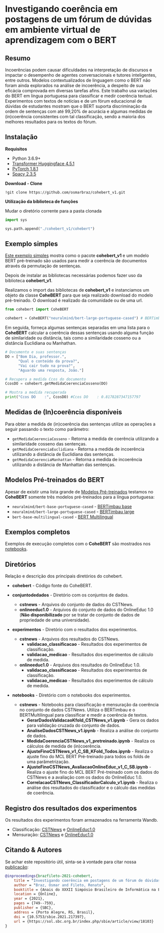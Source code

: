 # Investigando coerência em postagens de um fórum de dúvidas em ambiente virtual de aprendizagem com o BERT

## **Resumo**
Incoerências podem causar dificuldades na interpretação de discursos e impactar o desempenho de agentes conversacionais e tutores inteligentes, entre outros. Modelos contextualizados de linguagem como o BERT não foram ainda explorados na análise de incoerência, a despeito de sua eficácia comprovada em diversas tarefas afins. Este trabalho usa variações do BERT em língua portuguesa para classificar e medir coerência textual. Experimentos com textos de notícias e de um fórum educacional de dúvidas de estudantes mostram que o BERT suporta discriminação da ordem de sentenças com até 99,20% de acurácia e algumas medidas de (in)coerência consistentes com tal classificação, sendo a maioria dos melhores resultados para os textos do fórum. 

## **Instalação**

**Requisitos**

* Python 3.6.9+
* [Transformer Huggingface 4.5.1](https://huggingface.co/transformers/)
* [PyTorch 1.8.1](https://pytorch.org/)
* [Spacy 2.3.5](https://spacy.io/)

**Download - Clone**

```
!git clone https://github.com/osmarbraz/cohebert_v1.git
```

**Utilização da biblioteca de funções**

Mudar o diretório corrente para a pasta clonada
```python
import sys

sys.path.append("./cohebert_v1/cohebert")
```

## Exemplo simples

[Este exemplo simples](notebooks/ExemploCoheBERT.ipynb) mostra como o pacote **cohebert_v1** e um modelo BERT pré-treinado são usados para medir a coerência de documentos através da permutação de sentenças.

Depois de instalar as bibliotecas necessárias podemos fazer uso da biblioteca **cohebert_v1**.

Realizamos o import das bibliotecas de **cohebert_v1** e instanciamos um objeto da classe **CoheBERT** para que seja realizado download do modelo pré-treinado. O download é realizado da comunidade ou de uma url.

````python
from cohebert import CoheBERT

cohebert = CoheBERT("neuralmind/bert-large-portuguese-cased") # BERTimbau large
````

Em seguida, forneça algumas sentenças separadas em uma lista para o **CoheBERT** calcular a coerência dessas sentenças usando alguma função de similaridade ou distância, tais como a similaridade cosseno ou a distância Euclidiana ou Manhathan.

````python
# Documento e suas sentenças
DO = ["Bom Dia, professor.",
      "Qual o conteúdo da prova?",
      "Vai cair tudo na prova?",
      "Aguardo uma resposta, João."]

# Recupera a medida Ccos do documento
CcosDO = cohebert.getMedidaCoerenciaCosseno(DO)

# Mostra a medida recuperada
print("Ccos DO    :", CcosDO) #Ccos DO    : 0.8178287347157797
````

## Medidas de (In)coerência disponíveis
Para obter a medida de (in)coerência das sentenças utilize as operações a seguir passando o texto como parâmetro:

* ```getMedidaCoerenciaCosseno``` - Retorna a medida de coerência utilizando a similaridade cosseno das sentenças. 
* ```getMedidaCoerenciaEuclidiana``` - Retorna a medida de incoerência utilizando a distância de Euclidiana das sentenças.
* ```getMedidaCoerenciaManhattan``` - Retorna a medida de incoerência utilizando a distância de Manhattan das sentenças.

## Modelos Pré-treinados do BERT

Apesar de existir uma lista grande de [Modelos Pré-treinados](https://huggingface.co/models) testamos no **CoheBERT** somente três modelos pré-treinados para a língua portuguesa: 
* ```neuralmind/bert-base-portuguese-cased``` - [BERTimbau base](https://github.com/neuralmind-ai/portuguese-bert)
* ```neuralmind/bert-large-portuguese-cased``` - [BERTimbau large](https://github.com/neuralmind-ai/portuguese-bert)
* ```bert-base-multilingual-cased``` - [BERT Multilingual](https://huggingface.co/bert-base-multilingual-cased)


## Exemplos completos

Exemplos de execução completos com o **CoheBERT** são mostrados nos [notebooks](notebooks/cstnews/).

## **Diretórios**

Relação e descrição dos principais diretórios do cohebert.

* **cohebert** - Código fonte do CoheBERT.
* **conjuntodedados** - Diretório com os conjuntos de dados.
  * **cstnews** - Arquivos do conjunto de dados do CSTNews.
  * **onlineeduc1.0** - Arquivos do conjunto de dados do OnlineEduc 1.0 (**Não disponibilizado** por se tratar de conjunto de dados de propriedade de uma universidade).

* **experimentos** - Diretório com o resultados dos experimentos.
  * **cstnews** - Arquivos dos resultados do CSTNews.
    * **validacao_classificacao** - Resultados dos experimentos de classificação.
    * **validacao_medicao** - Resultados dos experimentos de cálculo de medida.
  * **onlineeduc1.0** - Arquivos dos resultados do OnlineEduc 1.0.
    * **validacao_classificacao** - Resultados dos experimentos de classificação.
    * **validacao_medicao** - Resultados dos experimentos de cálculo de medida.

* **notebooks** - Diretório com o notebooks dos experimentos.
  * **cstnews** - Notebooks para classificação e mensuração da coerência no conjunto de dados CSTNews. Utiliza o BERTimbau e o BERTMultilingual para classificar e medir a coerência de textos. 
    * **GerarDadosValidacaoKfold_CSTNews_v1.ipynb** - Gera os dados para validação cruzada do conjunto de dados.
    * **AnaliseDadosCSTNews_v1.ipynb** - Realiza a análise do conjunto de dados.
    * **MedidaCoerenciaCSTNews_v1_pretreinado.ipynb** - Realiza os cálculos de medida de (in)coerência.
    * **AjusteFinoCSTNews_v1_C_SB_KFold_Todos.ipynb** - Realiza o ajuste fino do MCL BERT Pré-treinado para todos os folds de uma parâmetrização.
    * **AjusteFinoCSTNews_AvaliacaoOnlineEduc_v1_C_SB.ipynb** - Realiza o ajuste fino do MCL BERT Pré-treinado com os dados do CSTNews e a avaliação com os dados do OnlineEduc 1.0.
    * **CorrelacaoCSTNews_ClassificadorCalculo_v1.ipynb** - Realiza o análise dos resultados do classificador e o cálculo das medidas de coerência.
 
## Registro dos resultados dos experimentos

Os resultados dos experimentos foram armazenados na ferramenta Wandb.

*  Classificação: [CSTNews](https://wandb.ai/osmar-braz/ajustefinocstnews_v1_c_sb_kfold?workspace=user-osmar-braz) e [OnlineEduc1.0](https://wandb.ai/osmar-braz/ajustefinomoodle_v1_c_sb_kfold?workspace=user-osmar-braz)
*  Mensuração: [CSTNews](https://wandb.ai/osmar-braz/medidacoerenciamoodle_v1?workspace=user-osmar-braz) e [OnlineEduc1.0](https://wandb.ai/osmar-braz/medidacoerenciamoodle_v1?workspace=user-osmar-braz)

## Citando & Autores

Se achar este repositório útil, sinta-se à vontade para citar nossa [publicação](https://):

```bibtex 
@inproceedings{brazfileto-2021-cohebert,
    title = "Investigando coerência em postagens de um fórum de dúvidas em ambiente virtual de aprendizagem com o BERT",
    author = "Braz, Osmar and Fileto, Renato",    
	booktitle = {Anais do XXXII Simpósio Brasileiro de Informática na Educação},
	location = {Online},
	year = {2021},
	pages = {749--759},
	publisher = {SBC},
    address = {Porto Alegre, RS, Brasil},
	doi = {10.5753/sbie.2021.217397},
	url = {https://sol.sbc.org.br/index.php/sbie/article/view/18103}        
}
```